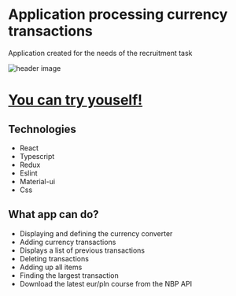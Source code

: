 # Application processing currency transactions
  Application created for the needs of the recruitment task

![header image](https://raw.github.com/lukaszjagodka/application-processing-currency-transactions/master/screen.png)

# [You can try youself!]()

## Technologies
* React
* Typescript
* Redux
* Eslint 
* Material-ui
* Css

## What app can do?
    
* Displaying and defining the currency converter
* Adding currency transactions
* Displays a list of previous transactions
* Deleting transactions
* Adding up all items
* Finding the largest transaction
* Download the latest eur/pln course from the NBP API
